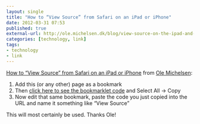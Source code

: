 ```yaml
---
layout: single
title: "How to “View Source” from Safari on an iPad or iPhone"
date: 2012-03-31 07:53
published: true
external-url: http://ole.michelsen.dk/blog/view-source-on-the-ipad-and-iphone/
categories: [technology, link]
tags:
- technology
- link
---
```


[How to “View Source” from Safari on an iPad or iPhone][link] from [Ole Michelsen][dk]:

1. Add this (or any other) page as a bookmark
2. Then [click here to see the bookmarklet code][code] and Select All → Copy
3. Now edit that same bookmark, paste the code you just copied into the URL and name it something like “View Source”

This will most certainly be used. Thanks Ole!
 
[link]: http://ole.michelsen.dk/blog/view-source-on-the-ipad-and-iphone/ "View source on the iPad and iPhone by Ole Michelsen"
[dk]: http://ole.michelsen.dk "Ole Michelsen"
[code]: http://ole.michelsen.dk/viewsource/bookmarklet.min.js "View Source Bookmarklet by Ole Michelsen"